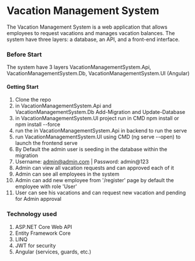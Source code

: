 # Vacation Management System
The Vacation Management System is a web application that allows employees to request vacations and manages vacation balances. The system have three layers: a database, an API, and a front-end interface.

### Before Start
The system have 3 layers VacationManagementSystem.Api, VacationManagementSystem.Db, VacationManagementSystem.UI (Angular)

#### Getting Start
1. Clone the repo
2. in VacationManagementSystem.Api and VacationManagementSystem.Db Add-Migration and Update-Database
3. in VacationManagementSystem.UI project run in CMD npm install or npm install --force
4. run the in VacationManagementSystem.Api in backend to run the serve
5. run VacationManagementSystem.UI using CMD (ng serve --open) to launch the frontend serve
6. By Default the admin user is seeding in the database within the migration
7. Username: admin@admin.com | Password: admin@123
8. Admin can view all vacation requests and can approved each of it
9. Admin can see all employees in the system
10. Admin can add new employee from '/register' page by default the employee with role 'User'
11. User can see his vacations and can request new vacation and pending for Admin approval

### Technology used
1. ASP.NET Core Web API
2. Entity Framework Core
3. LINQ
4. JWT for security
5. Angular (services, guards, etc.)
